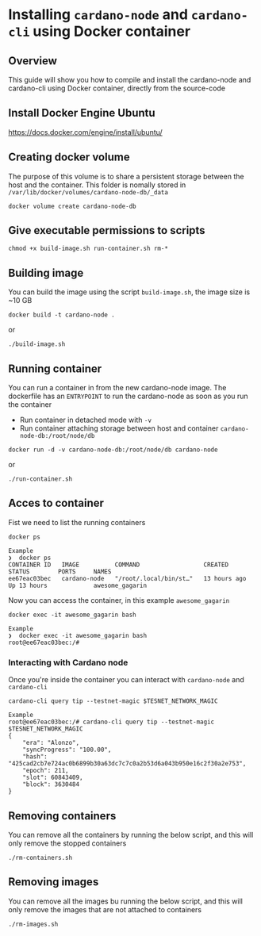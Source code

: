 # Installing `cardano-node` and `cardano-cli` using Docker container
## Overview
This guide will show you how to compile and install the cardano-node and cardano-cli using Docker container, directly from the source-code

## Install Docker Engine Ubuntu
https://docs.docker.com/engine/install/ubuntu/

## Creating docker volume
The purpose of this volume is to share a persistent storage between the host and the container.
This folder is nomally stored in `/var/lib/docker/volumes/cardano-node-db/_data`
```
docker volume create cardano-node-db
```

## Give executable permissions to scripts
```
chmod +x build-image.sh run-container.sh rm-*
```

## Building image
You can build the image using the script `build-image.sh`, the image size is ~10 GB

```
docker build -t cardano-node .
```
or
```
./build-image.sh
```

## Running container
You can run a container in from the new cardano-node image.
The dockerfile has an `ENTRYPOINT` to run the cardano-node as soon as you run the container
* Run container in detached mode with `-v`
* Run container attaching storage between host and container `cardano-node-db:/root/node/db`
```
docker run -d -v cardano-node-db:/root/node/db cardano-node
```
or
```
./run-container.sh
```

## Acces to container
Fist we need to list the running containers
```
docker ps
```
```
Example
❯  docker ps
CONTAINER ID   IMAGE          COMMAND                  CREATED        STATUS        PORTS     NAMES
ee67eac03bec   cardano-node   "/root/.local/bin/st…"   13 hours ago   Up 13 hours             awesome_gagarin
```

Now you can access the container, in this example `awesome_gagarin`
```
docker exec -it awesome_gagarin bash
```
```
Example
❯  docker exec -it awesome_gagarin bash
root@ee67eac03bec:/# 
```

### Interacting with Cardano node
Once you're inside the container you can interact with `cardano-node` and `cardano-cli`
```
cardano-cli query tip --testnet-magic $TESNET_NETWORK_MAGIC
```
```
Example 
root@ee67eac03bec:/# cardano-cli query tip --testnet-magic $TESNET_NETWORK_MAGIC 
{
    "era": "Alonzo",
    "syncProgress": "100.00",
    "hash": "425cad2cb7e724ac0b6899b30a63dc7c7c0a2b53d6a043b950e16c2f30a2e753",
    "epoch": 211,
    "slot": 60843409,
    "block": 3630484
}
```

## Removing containers
You can remove all the containers by running the below script, and this will only remove the stopped containers
```
./rm-containers.sh
```

## Removing images
You can remove all the images bu running the below script, and this will only remove the images that are not attached to containers
```
./rm-images.sh
```

